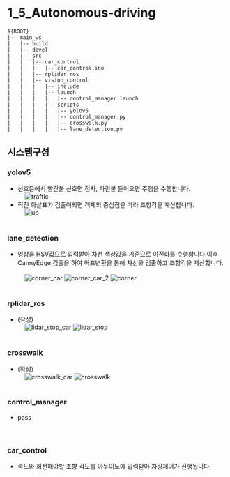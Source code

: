# 1_5_Autonomous-driving
```  
${ROOT}  
|-- main_ws
|   |-- build
|   |-- devel
|   |-- src
|   |   |-- car_control
|   |   |   |-- car_control.ino
|   |   |-- rplidar_ros
|   |   |-- vision_control
|   |   |   |-- include
|   |   |   |-- launch
|   |   |   |   |-- control_manager.launch
|   |   |   |-- scripts
|   |   |   |   |-- yolov5
|   |   |   |   |-- control_manager.py
|   |   |   |   |-- crosswalk.py
|   |   |   |   |-- lane_detection.py
```  

## **시스템구성**
### yolov5<br/>
  * 신호등에서 빨간불 신호면 정차, 파란불 들어오면 주행을 수행합니다.<br/>
  &nbsp;&nbsp;&nbsp;&nbsp;![traffic](https://github.com/user-attachments/assets/3325e0f3-8c5d-4c82-a0a7-7be784703e73)<br/>
  * 직진 화살표가 검출이되면 객체의 중심점을 따라 조향각을 계산합니다.<br/>
  &nbsp;&nbsp;&nbsp;&nbsp;![up](https://github.com/user-attachments/assets/31a45dc7-18eb-40d6-99ba-eb056b66a686)
  <br/><br/>

  ### lane_detection<br/>
  * 영상을 HSV값으로 입력받아 차선 색상값을 기준으로 이진화를 수행합니다 이후 CannyEdge 검출을 하여 허프변환을 통해 차선을 검출하고 조향각을 계산합니다.<br/><br/>
  &nbsp;&nbsp;&nbsp;&nbsp;![corner_car](https://github.com/user-attachments/assets/e47474e8-4d9f-457a-be03-36fc9e5626a0)
  ![corner_car_2](https://github.com/user-attachments/assets/db806a82-9a8e-496d-b097-b1e1c86c8aa5)
  ![corner](https://github.com/user-attachments/assets/b60fbfa3-19ae-44d1-b356-1e43c62b72bb)
  <br/><br/>
  
  ### rplidar_ros<br/>
  * (작성)<br/>
  &nbsp;&nbsp;&nbsp;&nbsp;![lidar_stop_car](https://github.com/user-attachments/assets/8afdf4c6-7ab2-4ce3-9058-aea1ad58eadf)
  ![lidar_stop](https://github.com/user-attachments/assets/8510b564-6831-4b4b-8025-5e3552905c56)
  <br/><br/>

  ### crosswalk<br/>
  * (작성)<br/>
  &nbsp;&nbsp;&nbsp;&nbsp;![crosswalk_car](https://github.com/user-attachments/assets/934a6ca3-5cdd-45b0-a8b3-636f9b35682c)
  ![crosswalk](https://github.com/user-attachments/assets/351b5768-9822-40c2-b23f-ddae6693ef13)
  <br/><br/>

  ### control_manager<br/>
  * pass<br/>
  <br/><br/>
  
  ### car_control<br/>
  * 속도와 회전해야할 조향 각도를 아두이노에 입력받아 차량제어가 진행됩니다.
  <br/><br/>
